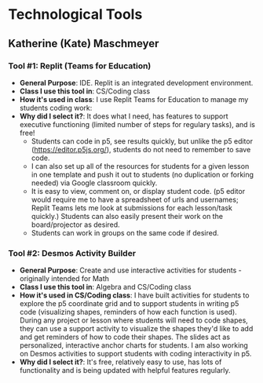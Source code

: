 # Technological Tools
## Katherine (Kate) Maschmeyer

### Tool #1: Replit (Teams for Education) 

* **General Purpose**: IDE. Replit is an integrated development environment.
* **Class I use this tool in**: CS/Coding class
* **How it's used in class**:  I use Replit Teams for Education to manage my students coding work:
* **Why did I select it?**:  It does what I need, has features to support executive functioning (limited number of steps for regulary tasks), and is free!
  * Students can code in p5, see results quickly, but unlike the p5 editor (https://editor.p5js.org/), students do not need to remember to save code. 
  * I can also set up all of the resources for students for a given lesson in one template and push it out to students (no duplication or forking needed) via Google classroom quickly.
  * It is easy to view, comment on, or display student code.  (p5 editor would require me to have a spreadsheet of urls and usernames; Replit Teams lets me look at submissions for each lesson/task quickly.)  Students can also easily present their work on the board/projector as desired.
  * Students can work in groups on the same code if desired. 

### Tool #2: Desmos Activity Builder

* **General Purpose**: Create and use interactive activities for students - originally intended for Math
* **Class I use this tool in**: Algebra and CS/Coding class
* **How it's used in CS/Coding class**:  I have built activities for students to explore the p5 coordinate grid and to support students in writing p5 code (visualizing shapes, reminders of how each function is used). During any project or lesson where students will need to code shapes, they can use a support activity to visualize the shapes they'd like to add and get reminders of how to code their shapes. The slides act as personalized, interactive anchor charts for students.   I am also working on Desmos activities to support students with coding interactivity in p5.  
* **Why did I select it?**:  It's free, relatively easy to use, has lots of functionality and is being updated with helpful features regularly.

